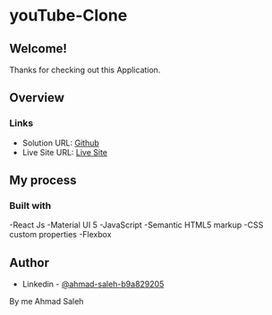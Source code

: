 # youTube-Clone


## Welcome! 
Thanks for checking out this Application.

## Overview

### Links

- Solution URL: [Github](https://github.com/AhmadSaleh99)
- Live Site URL: [Live Site](https://subtle-lolly-f3fd73.netlify.app/)

## My process

### Built with

-React Js
-Material UI 5
-JavaScript
-Semantic HTML5 markup
-CSS custom properties
-Flexbox


## Author

- Linkedin - [@ahmad-saleh-b9a829205](https://www.linkedin.com/in/ahmad-saleh-b9a829205/)

By me
  Ahmad Saleh
